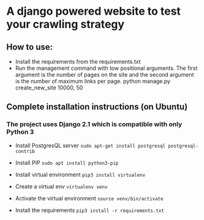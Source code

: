 # A django powered website to test your crawling strategy

## How to use:

- Install the requirements from the requirements.txt
- Run the management command with tow positional arguments. The first argument is the number of pages on the site and the second argument is the number of maximum links per page.
 python manage.py create_new_site 10000, 50
 
 ## Complete installation instructions (on Ubuntu)
 ### The project uses Django 2.1 which is compatible with only Python 3
 
 - Install PostgresQL server
   `sudo apt-get install postgresql postgresql-contrib`
 
 - Install  PIP
   `sudo apt install python3-pip`
 
 - Install virtual environment
   `pip3 install virtualenv`
 
 - Create a virtual env
  `virtualenv venv`
 
 - Activate the virtual environment
  `source venv/bin/activate`
  
 - Install the requirements
   `pip3 install -r requirements.txt`
  